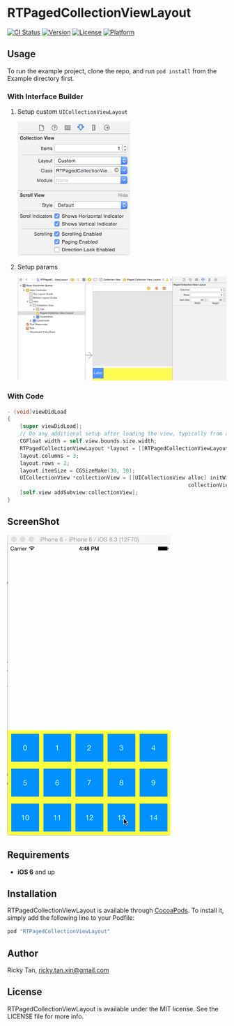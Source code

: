 # RTPagedCollectionViewLayout

[![CI Status](http://img.shields.io/travis/benfen/RTPagedCollectionViewLayout.svg?style=flat)](https://travis-ci.org/rickytan/RTPagedCollectionViewLayout)
[![Version](https://img.shields.io/cocoapods/v/RTPagedCollectionViewLayout.svg?style=flat)](http://cocoapods.org/pods/RTPagedCollectionViewLayout)
[![License](https://img.shields.io/cocoapods/l/RTPagedCollectionViewLayout.svg?style=flat)](http://cocoapods.org/pods/RTPagedCollectionViewLayout)
[![Platform](https://img.shields.io/cocoapods/p/RTPagedCollectionViewLayout.svg?style=flat)](http://cocoapods.org/pods/RTPagedCollectionViewLayout)

## Usage

To run the example project, clone the repo, and run `pod install` from the Example directory first.

### With Interface Builder

1. Setup custom `UICollectionViewLayout`

   ![Custom Layout](./ScreenShot/s0.png)

2. Setup params

   ![Params](./ScreenShot/s1.png)

### With Code

```objective-c
- (void)viewDidLoad
{
    [super viewDidLoad];
	// Do any additional setup after loading the view, typically from a nib.
    CGFloat width = self.view.bounds.size.width;
    RTPagedCollectionViewLayout *layout = [[RTPagedCollectionViewLayout alloc] init];
    layout.columns = 3;
    layout.rows = 2;
    layout.itemSize = CGSizeMake(30, 30);
    UICollectionView *collectionView = [[UICollectionView alloc] initWithFrame:CGRectMake(0, 0, width, 240)
                                                          collectionViewLayout:layout];
    [self.view addSubview:collectionView];
}
```

## ScreenShot

![](./ScreenShot/anim.gif)

## Requirements

* **iOS 6** and up

## Installation

RTPagedCollectionViewLayout is available through [CocoaPods](http://cocoapods.org). To install
it, simply add the following line to your Podfile:

```ruby
pod "RTPagedCollectionViewLayout"
```

## Author

Ricky Tan, <ricky.tan.xin@gmail.com>

## License

RTPagedCollectionViewLayout is available under the MIT license. See the LICENSE file for more info.